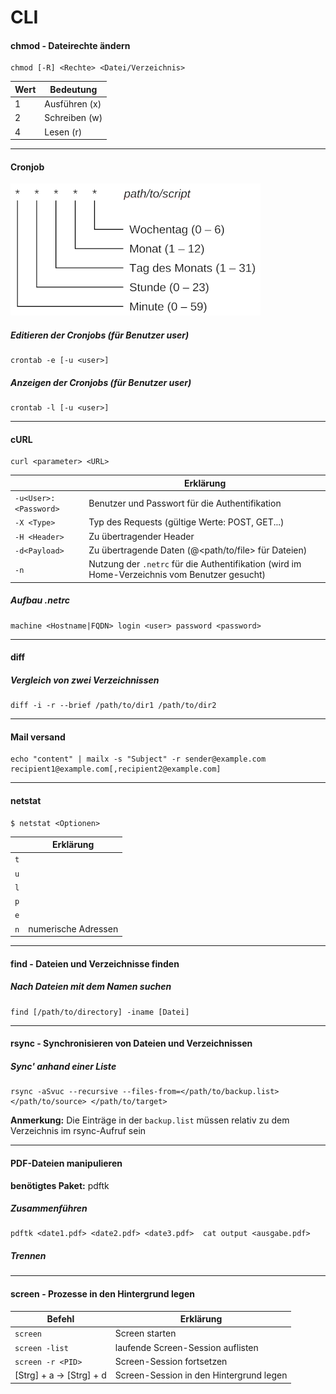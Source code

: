 # CLI

#### chmod - Dateirechte ändern
```
chmod [-R] <Rechte> <Datei/Verzeichnis>
```
| Wert | Bedeutung |
| -- | -- |
| 1 | Ausführen (x) |
| 2 | Schreiben (w) |
| 4 | Lesen (r) |

---

#### Cronjob
![cronjob](cronjob.png) 
##### Editieren der Cronjobs (für Benutzer *user*)
```
crontab -e [-u <user>]
```

##### Anzeigen der Cronjobs (für Benutzer *user*)
```
crontab -l [-u <user>]
```

---

#### cURL
```
curl <parameter> <URL>
```

|<Optionen>| Erklärung|
| --- | --- |
| `-u<User>:<Password>` | Benutzer und Passwort für die Authentifikation |
| `-X <Type>` | Typ des Requests (gültige Werte: POST, GET...) |
| `-H <Header>` | Zu übertragender Header |
| `-d<Payload>` | Zu übertragende Daten (@<path/to/file> für Dateien) |
| `-n` | Nutzung der `.netrc` für die Authentifikation (wird im Home-Verzeichnis vom Benutzer gesucht) |

##### Aufbau .netrc
```
machine <Hostname|FQDN> login <user> password <password>
```

---

#### diff
##### Vergleich von zwei Verzeichnissen
```
diff -i -r --brief /path/to/dir1 /path/to/dir2
```

---

#### Mail versand
```
echo "content" | mailx -s "Subject" -r sender@example.com recipient1@example.com[,recipient2@example.com] 
```

---

#### netstat
```
$ netstat <Optionen>
```

|<Optionen>| Erklärung|
| --- | --- |
|`t`| |
|`u`| |
|`l`| |
|`p`| |
|`e`| |
|`n`| numerische Adressen |

---
#### find - Dateien und Verzeichnisse finden
##### Nach Dateien mit dem Namen suchen
```
find [/path/to/directory] -iname [Datei]
```
---
#### rsync - Synchronisieren von Dateien und Verzeichnissen
##### Sync' anhand einer Liste
```
rsync -aSvuc --recursive --files-from=</path/to/backup.list> </path/to/source> </path/to/target> 
```

**Anmerkung:** Die Einträge in der `backup.list` müssen relativ zu dem Verzeichnis im rsync-Aufruf sein

---
#### PDF-Dateien manipulieren
**benötigtes Paket:** pdftk

##### Zusammenführen
```
pdftk <date1.pdf> <date2.pdf> <date3.pdf>  cat output <ausgabe.pdf>
```

##### Trennen

---
#### screen - Prozesse in den Hintergrund legen
| Befehl | Erklärung |
| -- | -- |
| ``screen`` | Screen starten |
| ``screen -list`` | laufende Screen-Session auflisten |
| ``screen -r <PID>`` | Screen-Session fortsetzen |
| [Strg] + a -> [Strg] + d | Screen-Session in den Hintergrund legen |



